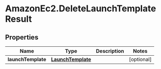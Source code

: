 # AmazonEc2.DeleteLaunchTemplateResult

## Properties

Name | Type | Description | Notes
------------ | ------------- | ------------- | -------------
**launchTemplate** | [**LaunchTemplate**](LaunchTemplate.md) |  | [optional] 


